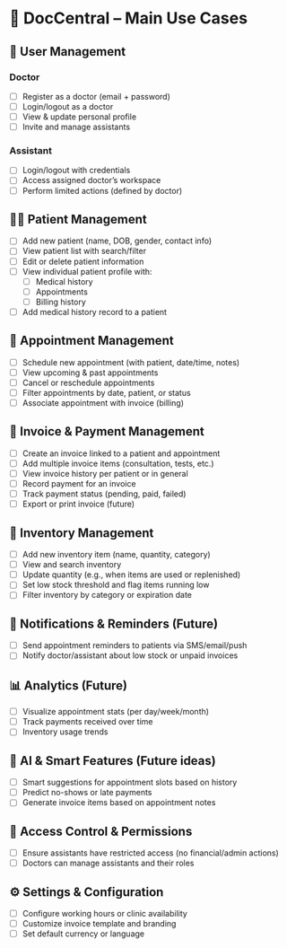 # 📌 DocCentral – Main Use Cases

## 👥 User Management

### Doctor

- [ ] Register as a doctor (email + password)
- [ ] Login/logout as a doctor
- [ ] View & update personal profile
- [ ] Invite and manage assistants

### Assistant

- [ ] Login/logout with credentials
- [ ] Access assigned doctor’s workspace
- [ ] Perform limited actions (defined by doctor)

## 👨‍⚕️ Patient Management

- [ ] Add new patient (name, DOB, gender, contact info)
- [ ] View patient list with search/filter
- [ ] Edit or delete patient information
- [ ] View individual patient profile with:
  - [ ] Medical history
  - [ ] Appointments
  - [ ] Billing history
- [ ] Add medical history record to a patient

## 📅 Appointment Management

- [ ] Schedule new appointment (with patient, date/time, notes)
- [ ] View upcoming & past appointments
- [ ] Cancel or reschedule appointments
- [ ] Filter appointments by date, patient, or status
- [ ] Associate appointment with invoice (billing)

## 🧾 Invoice & Payment Management

- [ ] Create an invoice linked to a patient and appointment
- [ ] Add multiple invoice items (consultation, tests, etc.)
- [ ] View invoice history per patient or in general
- [ ] Record payment for an invoice
- [ ] Track payment status (pending, paid, failed)
- [ ] Export or print invoice (future)

## 🧪 Inventory Management

- [ ] Add new inventory item (name, quantity, category)
- [ ] View and search inventory
- [ ] Update quantity (e.g., when items are used or replenished)
- [ ] Set low stock threshold and flag items running low
- [ ] Filter inventory by category or expiration date

## 🔔 Notifications & Reminders (Future)

- [ ] Send appointment reminders to patients via SMS/email/push
- [ ] Notify doctor/assistant about low stock or unpaid invoices

## 📊 Analytics (Future)

- [ ] Visualize appointment stats (per day/week/month)
- [ ] Track payments received over time
- [ ] Inventory usage trends

## 🧠 AI & Smart Features (Future ideas)

- [ ] Smart suggestions for appointment slots based on history
- [ ] Predict no-shows or late payments
- [ ] Generate invoice items based on appointment notes

## 🔐 Access Control & Permissions

- [ ] Ensure assistants have restricted access (no financial/admin actions)
- [ ] Doctors can manage assistants and their roles

## ⚙️ Settings & Configuration

- [ ] Configure working hours or clinic availability
- [ ] Customize invoice template and branding
- [ ] Set default currency or language
